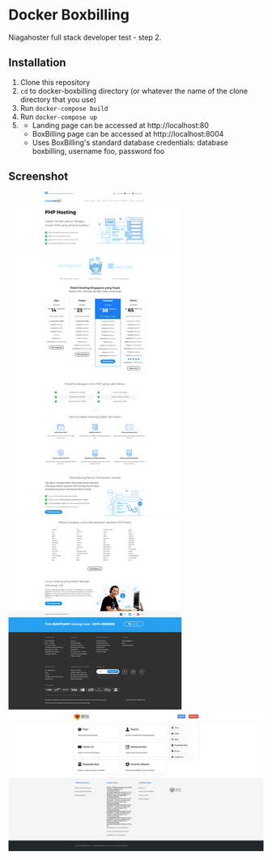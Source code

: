 # Docker Boxbilling

Niagahoster full stack developer test - step 2.

## Installation
1. Clone this repository
2. `cd` to docker-boxbilling directory (or whatever the name of the clone directory that you use)
3. Run `docker-compose build`
4. Run `docker-compose up`
5. - Landing page can be accessed at http://localhost:80
   - BoxBilling page can be accessed at http://localhost:8004
   - Uses BoxBilling's standard database credentials: database boxbilling, username foo, password foo

## Screenshot
![Landing](https://raw.githubusercontent.com/salmanrameli/docker-boxbilling/master/sc-landing.jpg)
![BoxBilling](https://raw.githubusercontent.com/salmanrameli/docker-boxbilling/master/sc-boxbilling.jpg)